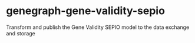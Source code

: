 # genegraph-gene-validity-sepio
Transform and publish the Gene Validity SEPIO model to the data exchange and storage
